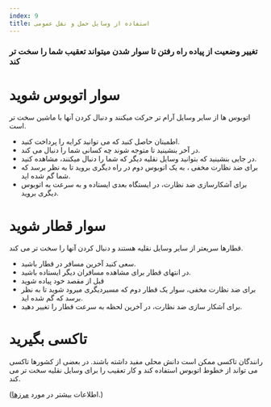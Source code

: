 ```yaml
---
index: 9
title: استفاده از وسایل حمل و نقل عمومی
---
```

### تغییر وضعیت از پیاده راه رفتن تا سوار شدن میتواند تعقیب شما را سخت تر کند

# سوار اتوبوس شوید

اتوبوس ها از سایر وسایل آرام تر حرکت میکنند و دنبال کردن آنها با ماشین سخت تر است.

*   اطمینان حاصل کنید که می توانید کرایه را پرداخت کنید.
*   در آخر بنشینید تا متوجه شوند چه کسانی شما را دنبال می کند.
*   در جایی بنشینید که بتوانید وسایل نقلیه دیگر که شما را دنبال میکنند، مشاهده کنید.
*   برای ضد نظارت مخفی ، به یک اتوبوس دوم در راه دیگری بروید تا به نظر برسد که شما گم شده اید.
*   برای آشکارسازی ضد نظارت، در ایستگاه بعدی ایستاده و به سرعت به اتوبوس دیگری بروید.

# سوار قطار شوید

قطارها سریعتر از سایر وسایل نقلیه هستند و دنبال کردن آنها را سخت تر می کند.

*   سعی کنید آخرین مسافر در قطار باشید.
*   در انتهای قطار برای مشاهده مسافران دیگر ایستاده باشید.
*   قبل از مقصد خود پیاده شوید
*   برای ضد نظارت مخفی، سوار یک قطار دوم که مسیردیگری میرود شوید تا به نظر برسد که گم شده اید.
*   برای آشکار سازی ضد نظارت، در آخرین لحظه به سرعت قطار را تغییر دهید.

# تاکسی بگیرید

رانندگان تاکسی ممکن است دانش محلی مفید داشته باشند. در بعضی از کشورها تاکسی می تواند از خطوط اتوبوس استفاده کند و کار تعقیب را برای وسایل نقلیه سخت تر می کند.

(اطلاعات بیشتر در مورد [مرزها](umbrella://travel/borders).)
